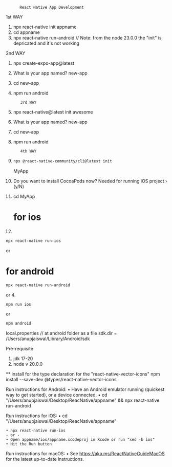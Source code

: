           React Native App Development
  1st WAY
1. npx react-native init appname
2. cd appname 
3. npx react-native run-android
// Note: from the node 23.0.0 the "init" is depricated and it's not working

  2nd WAY
1. npx create-expo-app@latest
2. What is your app named? new-app
3. cd new-app
4. npm run android

          3rd WAY
1. npx react-native@latest init awesome
2. What is your app named? new-app
3. cd new-app
4. npm run android

          4th WAY
1.
   ```sh
   npx @react-native-community/cli@latest init
   ```
   MyApp
3. Do you want to install CocoaPods now? Needed for running iOS project › (y/N)
4. cd MyApp
   # for ios
5.
```sh
npx react-native run-ios
``` 
or 
# for android
```sh
npx react-native run-android 
```
or
4. 
```sh
npm run ios 
```
 or
```sh 
npm android 
```





local.properties  // at android folder as a file
sdk.dir = /Users/anupjaiswal/Library/Android/sdk



Pre-requisite
1. jdk 17-20
2. node v 20.0.0




** install for the type declaration for the "react-native-vector-icons"
npm install --save-dev @types/react-native-vector-icons




Run instructions for Android:
    • Have an Android emulator running (quickest way to get started), or a device connected.
    • cd "/Users/anupjaiswal/Desktop/ReacNative/appname" && npx react-native run-android
  
  Run instructions for iOS:
    • cd "/Users/anupjaiswal/Desktop/ReacNative/appname"
    
    • npx react-native run-ios
    - or -
    • Open appname/ios/appname.xcodeproj in Xcode or run "xed -b ios"
    • Hit the Run button
    
  Run instructions for macOS:
    • See https://aka.ms/ReactNativeGuideMacOS for the latest up-to-date instructions.
    
